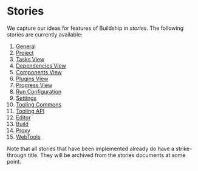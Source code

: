 # Stories

We capture our ideas for features of Buildship in _stories_. The following stories are currently available:

1. [General](General.md)
1. [Project](Project.md)
1. [Tasks View](TasksView.md)
1. [Dependencies View](DependenciesView.md)
1. [Components View](ComponentsView.md)
1. [Plugins View](PluginsView.md)
1. [Progress View](ProgressView.md)
1. [Run Configuration](RunConfiguration.md)
1. [Settings](Settings.md)
1. [Tooling Commons](ToolingCommons.md)
1. [Tooling API](ToolingAPI.md)
1. [Editor](Editor.md)
1. [Build](Build.md)
1. [Proxy](Proxy.md)
1. [WebTools](WebTools.md)

Note that all stories that have been implemented already do have a strike-through title. They will be archived
from the stories documents at some point.
